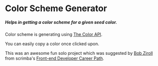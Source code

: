 # Color Scheme Generator

##### Helps in getting a color scheme for a given seed color.

Color scheme is generating using [The Color API](https://www.thecolorapi.com/).

You can easily copy a color once clicked upon.

This was an awesome fun solo project which was suggested by [Bob Ziroll](https://github.com/bobziroll) from scrimba's [Front-end Developer Career Path](https://scrimba.com/learn/frontend).
